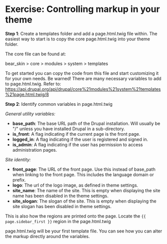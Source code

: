 # Exercise: Controlling markup in your theme

**Step 1**: Create a templates folder and add a page.html.twig file within.
The easiest way to start is to copy the core page.html.twig into your theme folder.

The core file can be found at:

bear_skin > core > modules > system > templates

To get started you can copy the code from this file and start customizing it for your own needs. Be warned! There are many necessary variables to add to page.html.twig. Refer to: https://api.drupal.org/api/drupal/core%21modules%21system%21templates%21page.html.twig/8

**Step 2**: Identify common variables in page.html.twig

*General utility variables:*

* **base_path**: The base URL path of the Drupal installation. Will usually be "/" unless you have installed Drupal in a sub-directory.
* **is_front**: A flag indicating if the current page is the front page.
* **logged_in**: A flag indicating if the user is registered and signed in.
* **is_admin**: A flag indicating if the user has permission to access administration pages.


*Site identity:*

* **front_page**: The URL of the front page. Use this instead of base_path when linking to the front page. 
This includes the language domain or prefix.
* **logo**: The url of the logo image, as defined in theme settings.
* **site_name**: The name of the site. This is empty when displaying the site name has been disabled in the theme
 settings.
* **site_slogan**: The slogan of the site. This is empty when displaying the site slogan has been disabled in theme
settings.

This is also how the regions are printed onto the page. Locate the ```{{ page.sidebar_first }}``` region in the page.html.twig

page.html.twig will be your first template file. You can see how you can alter the markup directly around the variables. 